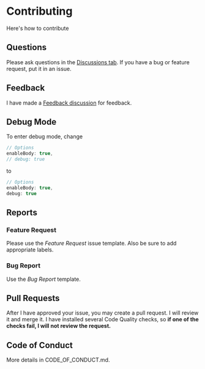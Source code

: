 # Contributing
Here's how to contribute

## Questions
Please ask questions in the [Discussions tab](https://github.com/thcheetah777/alien/discussions). If you have a bug or feature request, put it in an issue.

## Feedback
I have made a [Feedback discussion](https://github.com/thcheetah777/alien/discussions/16) for feedback.

## Debug Mode
To enter debug mode, change
```javascript
// Options
enableBody: true,
// debug: true
```
to
```javascript
// Options
enableBody: true,
debug: true
```

## Reports
### Feature Request
Please use the *Feature Request* issue template. Also be sure to add appropriate labels.

### Bug Report
Use the *Bug Report* template.

## Pull Requests
After I have approved your issue, you may create a pull request. I will review it and merge it. I have installed several Code Quality checks, so **if one of the checks fail, I will not review the request.**

## Code of Conduct
More details in CODE_OF_CONDUCT.md.
